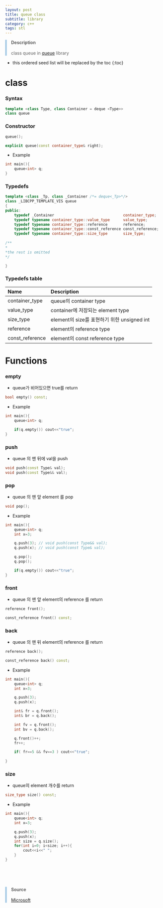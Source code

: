 ```yaml
---
layout: post
title: queue class
subtitle: library
category: c++
tags: stl
---
```


<style>
blockquote {
  margin-left: 0px;
  border-left: 5px solid #A6CAE5;
}
.a {
  color: rgb(166,202,229);
  text-decoration-color : rgb(166,202,229);
}
</style>

> **Description** <br><br>
> class queue in [queue](https://velog.io/@wangsun7/queue) library<br>

* this ordered seed list will be replaced by the toc
{:toc}
# class

### Syntax

```c++
template <class Type, class Container = deque <Type>>
class queue
```

### Constructor
```c++
queue();

explicit queue(const container_type& right);
```

- Example

```c++
int main(){
    queue<int> q;
}
```

### Typedefs

```c++
template <class _Tp, class _Container /*= deque<_Tp>*/>
class _LIBCPP_TEMPLATE_VIS queue
{
public:
    typedef _Container                               container_type;
    typedef typename container_type::value_type      value_type;
    typedef typename container_type::reference       reference;
    typedef typename container_type::const_reference const_reference;
    typedef typename container_type::size_type       size_type;
    
/**
*
*the rest is omitted
*/

}
```
### Typedefs table

| Name |Description|
|:-------------|:----------|
| container_type | queue의 container type |
| value_type | container에 저장되는 element type|
| size_type | element의 size를 표현하기 위한 unsigned int |
| reference | element의 reference type |
| const_reference | element의 const reference type |




# Functions

### empty

- queue가 비어있으면 true를 return

```c++
bool empty() const;
```

- Example

```c++
int main(){
    queue<int> q;

    if(q.empty()) cout<<"true";
}
```

### push

- queue 의 맨 뒤에 val을 push

```c++
void push(const Type& val);
void push(const Type&& val);
```

### pop

- queue 의 맨 앞 element 를 pop

```c++
void pop();
```

- Example

```c++
int main(){
    queue<int> q;
    int x=3;

    q.push(3); // void push(const Type&& val);
    q.push(x); // void push(const Type& val);

    q.pop();
    q.pop();

    if(q.empty()) cout<<"true";
}
```

### front

- queue 의 맨 앞 element의 reference 를 return

```c++
reference front();

const_reference front() const;
```

### back

- queue 의 맨 뒤 element의 reference 를 return

```c++
reference back();

const_reference back() const;
```

- Example

```c++
int main(){
    queue<int> q;
    int x=3;

    q.push(3);
    q.push(x);

    int& fr = q.front();
    int& br = q.back();

    int fv = q.front();
    int bv = q.back();

    q.front()++;
    fr++;

    if( fr==5 && fv==3 ) cout<<"true";
    
}
```

### size

- queue의 element 개수를 return

```c++
size_type size() const;
```

- Example

```c++
int main(){
    queue<int> q;
    int x=3;

    q.push(3);
    q.push(x);
    int size = q.size();
    for(int i=0; i<size; i++){
        cout<<i<<" ";
    }
}
```
<br><br><br>
> **Source**<br><br>
> [Microsoft](https://learn.microsoft.com/ko-kr/cpp/standard-library/queue-class?view=msvc-170)   

